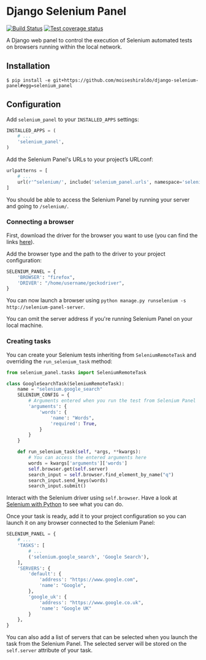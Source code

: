 # Django Selenium Panel

[![Build Status](https://travis-ci.org/moiseshiraldo/django-selenium-panel.svg?branch=master)](https://travis-ci.org/moiseshiraldo/django-selenium-panel)
[![Test coverage status](https://codecov.io/gh/moiseshiraldo/django-selenium-panel/branch/master/graph/badge.svg)](https://codecov.io/gh/moiseshiraldo/django-selenium-panel)

A Django web panel to control the execution of Selenium automated tests on browsers running within the local network.

## Installation

`$ pip install -e git+https://github.com/moiseshiraldo/django-selenium-panel#egg=selenium_panel`

## Configuration

Add `selenium_panel` to your `INSTALLED_APPS` settings:

```python
INSTALLED_APPS = (
    # ...
    'selenium_panel',
)
```

Add the Selenium Panel's URLs to your project’s URLconf:

```python
urlpatterns = [
    # ...
    url(r'^selenium/', include('selenium_panel.urls', namespace='selenium_panel')),
]
```

You should be able to access the Selenium Panel by running your server and going to `/selenium/`.

### Connecting a browser

First, download the driver for the browser you want to use (you can find the links [here](http://selenium-python.readthedocs.io/installation.html#drivers)).

Add the browser type and the path to the driver to your project configuration:

```python
SELENIUM_PANEL = {
    'BROWSER': "firefox",
    'DRIVER': "/home/username/geckodriver",
}
```

You can now launch a browser using `python manage.py runselenium -s http://selenium-panel-server`.

You can omit the server address if you're running Selenium Panel on your local machine.

### Creating tasks

You can create your Selenium tests inheriting from `SeleniumRemoteTask` and overriding the `run_selenium_task` method:

```python
from selenium_panel.tasks import SeleniumRemoteTask

class GoogleSearchTask(SeleniumRemoteTask):
    name = "selenium.google_search"
    SELENIUM_CONFIG = {
        # Arguments entered when you run the test from Selenium Panel
        'arguments': {
            'words': {
                'name': "Words",
                'required': True,
            }
        }
    }

    def run_selenium_task(self, *args, **kwargs):
        # You can access the entered arguments here
        words = kwargs['arguments']['words']
        self.browser.get(self.server)
        search_input = self.browser.find_element_by_name("q")
        search_input.send_keys(words)
        search_input.submit()
```

Interact with the Selenium driver using `self.browser`. Have a look at [Selenium with Python](http://selenium-python.readthedocs.io/index.html) to see what you can do.

Once your task is ready, add it to your project configuration so you can launch it on any browser connected to the Selenium Panel:

```python
SELENIUM_PANEL = {
    # ...
    'TASKS': [
        # ...
        ('selenium.google_search', 'Google Search'),
    ],
    'SERVERS': {
        'default': {
            'address': "https://www.google.com",
            'name': "Google",
        },
        'google_uk': {
            'address': "https://www.google.co.uk",
            'name': "Google UK"
        }
    },
}
```

You can also add a list of servers that can be selected when you launch the task from the Selenium Panel. The selected server will be stored on the `self.server` attribute of your task.
